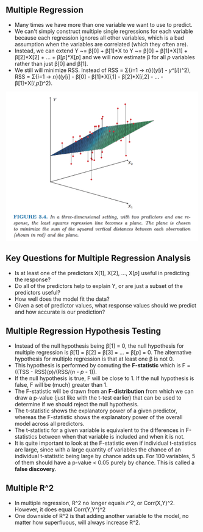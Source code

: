## Multiple Regression

* Many times we have more than one variable we want to use to predict.
* We can't simply construct multiple single regressions for each variable because each regression ignores all other variables, which is a bad assumption when the variables are correlated (which they often are).
* Instead, we can extend Y ~= β[0] + β[1]*X to Y ~= β[0] + β[1]*X[1] + β[2]*X[2] + ... + β[*p*]*X[*p*] and we will now estimate β for all *p* variables rather than just β[0] and β[1].
* We still will minimize RSS.  Instead of RSS = Σ{*i*=1 -> *n*}((*y*[*i*] - *y*^[*i*])^2), RSS = Σ{*i*=1 -> *n*}((*y*[*i*] - β[0] - β[1]*X[*i*,1] - β[2]*X[*i*,2] - ... - β[1]*X[*i*,*p*])^2).

![](../images/regression-plane.png)


## Key Questions for Multiple Regression Analysis

* Is at least one of the predictors X[1], X[2], ..., X[*p*] useful in predicting the response?
* Do all of the predictors help to explain Y, or are just a subset of the predictors useful?
* How well does the model fit the data?
* Given a set of predictor values, what response values should we predict and how accurate is our prediction?


## Multiple Regression Hypothesis Testing

* Instead of the null hypothesis being β[1] = 0, the null hypothesis for multiple regression is β[1] = β[2] = β[3] = ... = β[*p*] = 0.  The alternative hypothesis for multiple regression is that at least one β is not 0.
* This hypothesis is performed by comuting the **F-statistic** which is F = ((TSS - RSS)/*p*)/(RSS/(*n* - *p* - 1)).
* If the null hypothesis is true, F will be close to 1.  If the null hypothesis is false, F will be (much) greater than 1.
* The F-statistic will be drawn from an **F-distribution** from which we can draw a p-value (just like with the t-test earlier) that can be used to determine if we should reject the null hypothesis.
* The t-statistic shows the explanatory power of a given predictor, whereas the F-statistic shows the explanatory power of the overall model across all predictors.
* The t-statistic for a given variable is equivalent to the differences in F-statistics between when that variable is included and when it is not.
* It is quite important to look at the F-statistic even if individual t-statistics are large, since with a large quantity of variables the chance of an individual t-statistic being large by chance adds up.  For 100 variables, 5 of them should have a p-value < 0.05 purely by chance.  This is called a **false discovery**.


## Multiple R^2

* In multiple regression, R^2 no longer equals *r*^2, or Corr(X,Y)^2.  However, it does equal Corr(Y,Y^)^2
* One downside of R^2 is that adding another variable to the model, no matter how superfluous, will always increase R^2.
